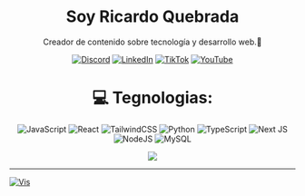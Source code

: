 
<div align="center">
<h1><b>Soy Ricardo Quebrada</b></h1>
  <p>Creador de contenido sobre tecnología y desarrollo web.💫</p>
  
[![Discord](https://img.shields.io/badge/Discord-%237289DA.svg?logo=discord&logoColor=white)](https://discord.gg/https://discord.com/invite/dNavpKnJUM) [![LinkedIn](https://img.shields.io/badge/LinkedIn-%230077B5.svg?logo=linkedin&logoColor=white)](https://linkedin.com/in/https://www.linkedin.com/in/ricardo-quebrada-815171213/) [![TikTok](https://img.shields.io/badge/TikTok-%23000000.svg?logo=TikTok&logoColor=white)](https://tiktok.com/@https://www.tiktok.com/@rickbrokendev) [![YouTube](https://img.shields.io/badge/YouTube-%23FF0000.svg?logo=YouTube&logoColor=white)](https://youtube.com/@https://www.youtube.com/@rickbrokendev) 



# 💻 Tegnologias:
![JavaScript](https://img.shields.io/badge/javascript-%23323330.svg?style=for-the-badge&logo=javascript&logoColor=%23F7DF1E) ![React](https://img.shields.io/badge/react-%2320232a.svg?style=for-the-badge&logo=react&logoColor=%2361DAFB) ![TailwindCSS](https://img.shields.io/badge/tailwindcss-%2338B2AC.svg?style=for-the-badge&logo=tailwind-css&logoColor=white) ![Python](https://img.shields.io/badge/python-3670A0?style=for-the-badge&logo=python&logoColor=ffdd54) ![TypeScript](https://img.shields.io/badge/typescript-%23007ACC.svg?style=for-the-badge&logo=typescript&logoColor=white) ![Next JS](https://img.shields.io/badge/Next-black?style=for-the-badge&logo=next.js&logoColor=white) ![NodeJS](https://img.shields.io/badge/node.js-6DA55F?style=for-the-badge&logo=node.js&logoColor=white) ![MySQL](https://img.shields.io/badge/mysql-4479A1.svg?style=for-the-badge&logo=mysql&logoColor=white)

![](https://github-readme-stats.vercel.app/api/top-langs/?username=rickbroken&theme=dark&hide_border=true&include_all_commits=false&count_private=false&layout=compact)
</div>

---
[![Vis](https://visitcount.itsvg.in/api?id=rickbroken&icon=2&color=0)](https://visitcount.itsvg.in)

